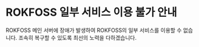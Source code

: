 # ROKFOSS 일부 서비스 이용 불가 안내

ROKFOSS 메인 서버에 장애가 발생하여 ROKFOSS의 일부 서비스를 이용할 수 없습니다.
조속히 복구할 수 있도록 최선의 노력을 다하겠습니다.
